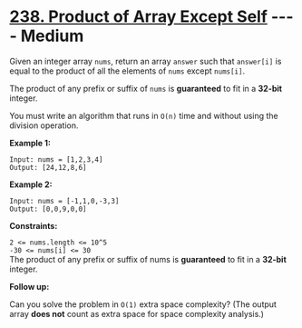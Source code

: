 # [238. Product of Array Except Self](https://leetcode.com/problems/product-of-array-except-self/?envType=study-plan-v2&envId=top-interview-150) ---- Medium

Given an integer array `nums`, return an array `answer` such that `answer[i]` is equal to the product of all the elements of `nums` except `nums[i]`.

The product of any prefix or suffix of `nums` is **guaranteed** to fit in a **32-bit** integer.

You must write an algorithm that runs in `O(n)` time and without using the division operation.

**Example 1:**
```
Input: nums = [1,2,3,4]
Output: [24,12,8,6]
```
**Example 2:**
```
Input: nums = [-1,1,0,-3,3]
Output: [0,0,9,0,0]
```

**Constraints:**

`2 <= nums.length <= 10^5`  
`-30 <= nums[i] <= 30`  
The product of any prefix or suffix of nums is **guaranteed** to fit in a **32-bit** integer.  

**Follow up:**

Can you solve the problem in `O(1)` extra space complexity? (The output array **does not** count as extra space for space complexity analysis.)